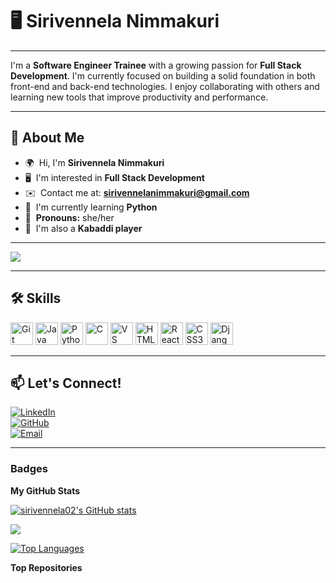 # 🖥️ Sirivennela Nimmakuri
---

I'm a **Software Engineer Trainee** with a growing passion for **Full Stack Development**. I'm currently focused on building a solid foundation in both front-end and back-end technologies. I enjoy collaborating with others and learning new tools that improve productivity and performance.

---

## 👋 About Me

- 🌍  Hi, I'm **Sirivennela Nimmakuri**
- 🖥️  I'm interested in **Full Stack Development**
- ✉️  Contact me at: **sirivennelanimmakuri@gmail.com**
- 🧠  I'm currently learning **Python**
- 🤝  **Pronouns:** she/her
- 🏐  I'm also a **Kabaddi player**

---

<a href="https://www.github.com/sirivennela02" target="_blank" rel="noreferrer">
  <img src="https://img.shields.io/github/followers/sirivennela02?logo=github&style=for-the-badge&color=0891b2&labelColor=1c1917" />
</a>

---

## 🛠️ Skills

<p align="left">
  <a href="https://git-scm.com/" target="_blank" rel="noreferrer"><img src="https://raw.githubusercontent.com/danielcranney/readme-generator/main/public/icons/skills/git-colored.svg" width="36" height="36" alt="Git" title="Git"/></a>
  <a href="https://www.oracle.com/java/" target="_blank" rel="noreferrer"><img src="https://raw.githubusercontent.com/danielcranney/readme-generator/main/public/icons/skills/java-colored.svg" width="36" height="36" alt="Java" title="Java"/></a>
  <a href="https://www.python.org/" target="_blank" rel="noreferrer"><img src="https://raw.githubusercontent.com/danielcranney/readme-generator/main/public/icons/skills/python-colored.svg" width="36" height="36" alt="Python" title="Python"/></a>
  <a href="https://docs.microsoft.com/en-us/cpp/?view=msvc-170" target="_blank" rel="noreferrer"><img src="https://raw.githubusercontent.com/danielcranney/readme-generator/main/public/icons/skills/c-colored.svg" width="36" height="36" alt="C" title="C"/></a>
  <a href="https://code.visualstudio.com/" target="_blank" rel="noreferrer"><img src="https://raw.githubusercontent.com/danielcranney/readme-generator/main/public/icons/skills/visualstudiocode-colored.svg" width="36" height="36" alt="VS Code" title="VS Code"/></a>
  <a href="https://developer.mozilla.org/en-US/docs/Glossary/HTML5" target="_blank" rel="noreferrer"><img src="https://raw.githubusercontent.com/danielcranney/readme-generator/main/public/icons/skills/html5-colored.svg" width="36" height="36" alt="HTML5" title="HTML5"/></a>
  <a href="https://reactjs.org/" target="_blank" rel="noreferrer"><img src="https://raw.githubusercontent.com/danielcranney/readme-generator/main/public/icons/skills/react-colored.svg" width="36" height="36" alt="React" title="React"/></a>
  <a href="https://www.w3.org/TR/CSS/#css" target="_blank" rel="noreferrer"><img src="https://raw.githubusercontent.com/danielcranney/readme-generator/main/public/icons/skills/css3-colored.svg" width="36" height="36" alt="CSS3" title="CSS3"/></a>
  <a href="https://www.djangoproject.com/" target="_blank" rel="noreferrer"><img src="https://raw.githubusercontent.com/danielcranney/readme-generator/main/public/icons/skills/django-colored.svg" width="36" height="36" alt="Django" title="Django"/></a>
</p>

---

## 📫 Let's Connect!
 
[![LinkedIn](https://img.shields.io/badge/-LinkedIn-blue?logo=linkedin&logoColor=white)](https://www.linkedin.com/in/sirivennela-nimmakuri-7a1ab4265/)  
[![GitHub](https://img.shields.io/badge/-GitHub-black?logo=github&logoColor=white)](https://github.com/sirivennela02)  
[![Email](https://img.shields.io/badge/-Email-red?logo=gmail&logoColor=white)](mailto:sirivennelanimmakuri@gmail.com)
 

---

### Badges

<b>My GitHub Stats</b>

<a href="http://www.github.com/sirivennela02"><img src="https://github-readme-stats.vercel.app/api?username=sirivennela02&show_icons=true&hide=&count_private=true&title_color=0891b2&text_color=ffffff&icon_color=0891b2&bg_color=1c1917&hide_border=true&show_icons=true" alt="sirivennela02's GitHub stats" /></a>

<a href="http://www.github.com/sirivennela02"><img src="https://github-readme-streak-stats.herokuapp.com/?user=sirivennela02&stroke=ffffff&background=1c1917&ring=0891b2&fire=0891b2&currStreakNum=ffffff&currStreakLabel=0891b2&sideNums=ffffff&sideLabels=ffffff&dates=ffffff&hide_border=true" /></a>

<a href="https://github.com/sirivennela02" align="left"><img src="https://github-readme-stats.vercel.app/api/top-langs/?username=sirivennela02&langs_count=10&title_color=0891b2&text_color=ffffff&icon_color=0891b2&bg_color=1c1917&hide_border=true&locale=en&custom_title=Top%20%Languages" alt="Top Languages" /></a>

<b>Top Repositories</b>

<div width="100%" align="center"></div><br /><br /><br /><br /><br /><b><br><br/>
